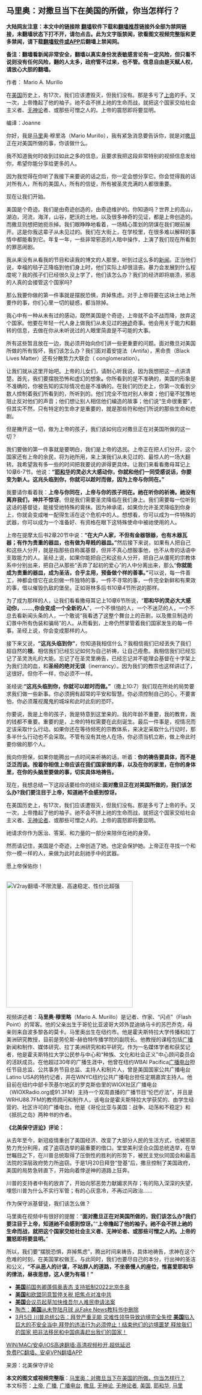  <h2>马里奥：对撒旦当下在美国的所做，你当怎样行？</h2> <p class="notice"><b>大陆网友注意：本文中的链接除 <a href="https://github.com/bannedbook/fanqiang" >翻墙</a>软件下载和<a href="https://github.com/killgcd/justmysocks/blob/master/README.md">翻墙推荐</a>链接外全部为禁网链接，未翻墙状态下打不开，请勿点击。此为文字版禁闻，欲看图文视频完整版和更多禁闻，请下载<a href="https://github.com/bannedbook/fanqiang">翻墙软件或APP</a>后翻墙上禁闻网。</p><p>备注：翻墙看新闻非常安全，翻墙以真实身份发表敏感言论有一定风险，但只看不说则没有任何风险，翻的人太多，政府管不过来，也不管。信息自由是天赋人权，请放心大胆的翻墙。</b></p>  <div class="entry"> <p>作者： Mario A. Murillo</p> <p id="summary">在<a href="https://www.bannedbook.org/bnews/tag/%e7%be%8e%e5%9b%bd/" class="st_tag internal_tag" rel="tag" title="标签 美国 下的日志">美国</a>历史上，有17次，我们应该遭毁灭，但我们没有。那是多亏了<a href="https://www.bannedbook.org/bnews/tag/%e4%b8%8a%e5%b8%9d/" class="st_tag internal_tag" rel="tag" title="标签 上帝 下的日志">上帝</a>的手。又一次，上帝撸起了他的袖子。祂不会不拼上祂的生命而战，就把这个国家交给社会主义者、<a href="https://www.bannedbook.org/bnews/tag/%e6%97%a0%e7%a5%9e%e8%ae%ba/" class="st_tag internal_tag" rel="tag" title="标签 无神论 下的日志">无神论</a>者、或那些可憎之人的。上帝的震怒即将要显明。</p> <p>编译：Joanne</p> <p>你好，我是<a href="https://www.bannedbook.org/bnews/tag/%e9%a9%ac%e9%87%8c/" class="st_tag internal_tag" rel="tag" title="标签 马里 下的日志">马里</a>奥·穆里洛（Mario Murillo），我有紧急消息要告诉你，就是对<a href="https://www.bannedbook.org/bnews/tag/%E6%92%92%E6%97%A6/" class="st_tag internal_tag" rel="tag" title="标签 撒旦 下的日志">撒旦</a>正在对美国所做的事，你该做什么。</p> <p>我不知道我何时收到过如此之多的信息，且要求我把这段非常特别的视频信息发给你，希望你能分享给更多的人。</p> <p>因为我觉得在你听了我接下来要说的话之后，你一定会想分享它。你会觉得我的话对所有人，所有的美国人，所有的信徒，所有被圣灵充满的人都很重要。</p> <p>现在让我们开始。</p> <p>美国是个奇迹。我们是由奇迹创造的，由奇迹维护的。你知道吗？世界上的高山，湖泊，河流，海洋，山谷，肥沃的土地，以及很多神奇的见证，都是上帝创造的。而撒旦则想把她扼杀掉。我们眼睁睁地看着，一场精心策划的阴谋在我们眼前展开。这是你我这辈子从未见过的。我们在大街上，在学校里，在很多难以解释的事情中都能看到它。年复一年，一些非常邪恶的人暗中操作，上演了我们现在所看到的罪恶闹剧。</p> <p>我从来没有从看我的节目和读我的博文的人那里，听到过这么多的<span class='wp_keywordlink_affiliate'><a href="https://www.bannedbook.org/" title="新闻">新闻</a></span>。正当他们说，幸福的毯子正降临到他们身上时，他们实际上却很沮丧。暴力会发展到什么程度呢？我的孩子们已经很久没上学了，他们该怎么办？我们的经济即将崩溃，邪恶的人真的会接管这个国家吗?</p>  <p>那么我要你做的第一件事就是摆脱恐惧，弃掉焦虑。对于上帝将要在这块土地上所要作的事，你们心里一切的疑惑，都当除掉。</p> <p>我心中有一种从未有过的感动，既然美国是个奇迹，上帝就不会不战而降，放弃这个国家。他要在年轻一代人身上做我们从未见过的<span class='wp_keywordlink'><a href="https://www.bannedbook.org/forum3/topic69.html" title="电子书：神迹" target="_blank">神迹</a></span>奇事。他会用关于能力和翻转的信息，去做在你从未听说过的人眼里简直是不可能的大事。</p> <p>所有这些暂且放在一边，我必须开始向你们讲一些更重要的问题。面对撒旦对美国所做的所有毁坏，我们该怎么办？我们面对着安提法（Antifa），黑命贵（Black Lives Matter）还有分散势力大联合（ conglomeration）。</p> <p>让我们就从这里开始吧。上帝的儿女们，请耐心听我说，因为我想把这一点讲清楚。首先，我们要摆脱恐怖和虚幻的想象<strong>。</strong>你所看到的是不准确的，美国的形象是不准确的，你被告知的实际情况也是不准确的。在我们的历史上，你第一次看到少数人控制着我们所看到的，所听到的。他们完全不怕对别人审查；他们毫不犹豫地阻止反对他们的声音；他们想让别人相信他们编造的故事；他们说“生命很重要”，但其实不然，只有特定的生命才是重要的，就是那些符和他们所说的那些生命和悲剧。</p> <p>但是撇开这一切，做为上帝的孩子，我们该如何应对撒旦正在对美国所做的这一切？</p> <p>我们要做的第一件事就是要明白，我们是上帝的选民。上帝正在把人们分开。这个国家还有上帝的余民，将为祂所用，来上演我们从未见过的、最惊人的一场大翻转。我希望我有多一些的时间把我要说的讲得更具体。让我们来看看撒母耳记上10章6-7节。他说：<strong>“<a href="https://www.bannedbook.org/bnews/tag/%e8%80%b6%e5%92%8c%e5%8d%8e/" class="st_tag internal_tag" rel="tag" title="标签 耶和华 下的日志">耶和华</a>的灵必大大感动你，你就和他们一同受感说话，你要变为新人。这兆头临到你，你就可以趁时而做，因为上帝与你同在。”</strong></p> <p>我要请你看着我：<strong>上帝与你同在，上帝与你的孩子同在。祂在听你的祈祷。祂没有离弃我们，神并不惊讶</strong>。但是我们需要圣灵降临在我们身上。我们需要每一位听到这话的基督徒，能接受祂特殊的膏抹。因为神承诺，如果你允许圣灵降临到你身上，你就会变成唯一配得生活在这个危机中的人。想想看，你可以成为一件特殊的武器，你可以成为一个准备好、有资格在眼下这特殊使命中被祂使用的人。</p> <p>上帝在提摩太后书2章20节中说：<strong>“在大户人家，不但有金器银器，也有木器瓦器；有作为贵重的器皿，也有做为卑贱的器皿。”</strong>然后接下来说，如果有人把自己和这些人分开，就是指那些自称属基督，但并不真心想服事他，也不从帝的话语中支取能力的人。圣经上说，如果你能把自己和这些人分开，把自己从僵死的宗教体系中分别出来，把自己从那些“丢弃了起初的爱心”的人中分离出来，那么“<strong>你就能成为贵重的器皿，成为圣洁，合乎主用，预备做个样的善事。”</strong>可以说，每一件善工，神都会借它在此刻做一件独特的事，一件不寻常的事，一件完全新鲜和有果效的事，借以催毁仇敌的堡垒。正如哥林多后书10章4节所说的那样。</p> <p>为了成为那样的人，让我们看看撒母耳记上10章6节所说，“<strong>耶和华的灵必大大感动你，……,你会变成一个全新的人</strong>”，一个不惧怕的人，一个不迷茫的人，一个不总去看新闻头条的人，一个敢说“我看透了这整个舞台上的丑剧，以及撒旦制造的幻景中所有伪装和骗局”的人。从而看到，上帝仍然掌管着我们国家发生的每一件事。圣经上说，你会变成那样的人。</p>  <p>接下来又说，<strong>“</strong><strong>这兆头临到你”</strong>，你知道我相信什么？我相信我们已经丢失了我们超自然的<strong>根</strong>。相信我们已经忘记如何为自己祈祷，让自己痊愈。我相信我们已经忘记了圣灵洗礼的大能。忘记了在圣灵里祷告，已经忘记并不能理会基督在十字架上为我们流的血，和<strong>圣经的绝对无误</strong>（inerrancy）。因为我们的教宗也这样讲过了，这很好。但你不一样，你必须不一样。</p> <p>圣经说:<strong>“这兆头临到你，你就可以趁时而做。”</strong>（撒上10:7）我们现在所处的局势要求我们做一些新事。你必须拥有超常的平安和智慧。你必须控制自己的心，不要害怕，你必须蔑视魔鬼的城垛和此时此刻的恐吓。</p> <p>你要说，我是上帝的孩子，我是特意到这里来的。我的年龄不重要，我的教育，我的钱都不重要。重要的是，上帝的特权需要在此刻诞生。最后一件事是，视情况而定该采取什么行动。如果你还在等待频死的宗教体系，来决定采取什么行动时，那多半什么行动也不会采取。不管有没有其他人在场，你必须当机立断，做上帝此时要你做的那个人。</p> <p>我向你担保，如果你能腾出一点时间来祈祷的话，听着：<strong>你的祷告要具体，而不是泛泛而谈。按着你相信上帝应该在我们国家做的事，以及在你的家里，在你的身体里，在你的头脑里要做的事，切实具体地祷告。</strong></p> <p>现在，我想总结一下这段话要给你的结论:<strong>面对撒旦正在对美国所做的，我们该怎么办?我们要注目于上帝，知道祂不会感到惊讶。</strong></p> <p>在美国历史上，有17次，我们应该遭毁灭，但我们没有。那是多亏了上帝的手。又一次，上帝撸起了他的袖子。祂不会不拼上祂的生命而战，就把这个国家交给社会主义者、<a href="https://www.bannedbook.org/bnews/tag/%E6%97%A0%E7%A5%9E%E8%AE%BA%E8%80%85/" class="st_tag internal_tag" rel="tag" title="标签 无神论者 下的日志">无神论者</a>、或那些可憎之人的。上帝的震怒即将要显明。</p> <p>祂请求你作为医治、答案、和力量的一部分来陪伴在祂的身旁。</p> <p>然而请记住，美国是个奇迹，上帝创造了她。也定会保护她。上帝正在寻找一个和你一模一样的人，来做为此时此刻祂手中的武器。</p> <p>愿上帝保佑你！</p>  <p></p> <p><br/><a href="https://github.com/bannedbook/fanqiang/wiki/V2ray%E6%9C%BA%E5%9C%BA"><img src="https://raw.githubusercontent.com/bannedbook/fanqiang/master/v2ss/images/v2free.jpg" width="336" alt="V2ray翻墙-不限流量、高速稳定、性价比超强"></a><br/></p> <p>视频讲述者：<strong>马里奥·穆里略</strong>（Mario A. Murillo）是记者、作家、“闪点”（Flash Point）的常客。他的父亲出生于哥伦比亚波哥大郊外昆迪纳马卡的苏巴乔克，母亲则来自波多黎各的莫卡。马里奥出生在纽约市。他是霍夫斯特拉大学传播和拉丁美洲研究教授，目前是劳伦斯-赫伯特传播学院的副院长。他教授的课程包括<a href="https://www.bannedbook.org/bnews/tag/%E5%B9%BF%E6%92%AD/" class="st_tag internal_tag" rel="tag" title="标签 广播 下的日志">广播</a>新闻和制作、媒体研究、拉丁美洲研究和和平研究。作为一名媒体学者和获奖记者，他是霍夫斯特拉大学公民参与中心和“种族、文化和社会正义”中心顾问委员会的活跃成员。在他超过30年的广播生涯中，他曾在纽约WBAI Pacifica<a href="https://www.bannedbook.org/bnews/tag/%e5%b9%bf%e6%92%ad%e7%94%b5%e5%8f%b0/" class="st_tag internal_tag" rel="tag" title="标签 广播电台 下的日志">广播电台</a>担任节目总监、公共事务节目总监、主持人和制片人，曾是美国国家公共广播电台Latino USA的特约记者，并在WNYC纽约公共广播电台担任定期嘉宾主持人。他目前在纽约中部卡茨基尔地区的罗克斯伯里的WIOX社区广播电台（WIOXRadio.org或91.3FM）主持一个双周直播的广播节目“伦巴疗法”，并且是WRHU88.7FM的教师顾问和制作人，该电台是霍夫斯特拉大学获奖的、由学生经营的、社区许可的广播电台。他是《哥伦比亚与美国：战争、动荡和不稳定》和《抵抗之岛》两种书的作者。</p> <p><strong>《北美保守<span class='wp_keywordlink_affiliate'><a href="https://www.bannedbook.org/bnews/comments/" title="新闻评论" target="_blank">评论</a></span>》评论：</strong></p> <p>从去年至今，新冠疫情重创了美国经济、改变了大部分人民的生活方式，也被邪恶势力充分利用，成了盗窃选举的最重要的借口。堂堂美利坚合众国总统选举，在举世瞩目之下，在川普总统取得了压倒性的胜利的形势下，被民主党伙同国会和最高法院的深层政府势力所盗窃。于是1月20日拜登“登基”后，撒旦控制了美国政府，美国的局势急转直下，开始向着悖逆神的道路上狂奔。</p> <p>川普的支持者中有的放弃了，开始向邪恶势力献媚求共存；有的陷入深深的失望，埋怨川普为什么不实行军管；有的心灰意冷，不再过问政治……</p> <p>作为保守派基督徒，我们该怎么做？</p> <p>马里奥在视频中有很好的提醒：“<strong>面对撒旦正在对美国所做的，我们该怎么办?我们要注目于上帝，知道祂不会感到惊讶。</strong>”“<strong>上帝撸起了他的袖子。祂不会不拼上祂的生命而战，就把这个国家交给社会主义者、无神论者、或那些可憎之人的。上帝的震怒即将要显明。</strong>”</p> <p>所以，我们要“摆脱恐惧，弃掉焦虑”，腾出时间来祷告，具体地祷告，求神在这个危难的时刻，在美国掌权做王。与此同时，我们也要尽自己的本分，行出神的圣洁和公义，<strong>“不从恶人的计谋，不站罪人的道路，不坐亵慢人的座位，惟喜爱耶和华的律法，昼夜思想，这人便为有福！”</strong></p>  <ul class='op-related-articles' title='相关阅读'> <li><a href='https://www.bannedbook.org/bnews/comments/20210306/1499646.html' target='_blank'><b>美国</b>前国务卿蓬佩奥表态 支持抵制2022北京冬奥</a></li> <li><a href='https://www.bannedbook.org/bnews/comments/20210306/1499612.html' target='_blank'><b>美国</b>和欧盟同意暂停关税 把焦点对准中共</a></li> <li><a href='https://www.bannedbook.org/bnews/comments/20210306/1499611.html' target='_blank'><b>美国</b>会议员起草加快维吾尔人难民申请法案</a></li> <li><a href='https://www.bannedbook.org/bnews/comments/20210306/1499585.html' target='_blank'>陶杰：<b>美国</b>从未登陆月球 从Fake News教科书中删除</a></li> <li><a href='https://www.bannedbook.org/bnews/comments/20210306/1499568.html' target='_blank'>3月5日 川普总统公告：拜登严重无能 灾难性领导导致边境完全失控 <b>美国</b>陷入巨大的不安全当中 拜登的违法行为必须停止！结束他们的边境噩梦 释放我们的国家 把非法移民和中国病毒赶出我们的国家！</a></li> </ul> <p class="texttj"> <a href="https://github.com/bannedbook/fanqiang/wiki/V2ray%E6%9C%BA%E5%9C%BA" target="_blank">WIN/MAC/安卓/iOS高速翻墙:高清视频秒开,超低延迟</a><br/> <a href="https://github.com/bannedbook/fanqiang/wiki/%E7%A6%81%E9%97%BB%E7%BD%91%E5%AE%89%E5%8D%93%E7%BF%BB%E5%A2%99%E6%96%B0%E9%97%BBAPP" target="_blank">免费PC翻墙、安卓VPN翻墙APP</a></p><p> 来源：北美保守评论 </p><a name='sharetosocial'></a>       <div><b>本文的图文或视频完整版</b>：<a href='https://www.bannedbook.org/bnews/comments/20210306/1499657.html'>马里奥：对撒旦当下在美国的所做，你当怎样行？</a></div>  </div><!--END ENTRY--> <div class="postfooter"> <div>本文标签：<a href="https://www.bannedbook.org/bnews/tag/%e4%b8%8a%e5%b8%9d/" rel="tag">上帝</a>, <a href="https://www.bannedbook.org/bnews/tag/%E5%B9%BF%E6%92%AD/" rel="tag">广播</a>, <a href="https://www.bannedbook.org/bnews/tag/%e5%b9%bf%e6%92%ad%e7%94%b5%e5%8f%b0/" rel="tag">广播电台</a>, <a href="https://www.bannedbook.org/bnews/tag/%E6%92%92%E6%97%A6/" rel="tag">撒旦</a>, <a href="https://www.bannedbook.org/bnews/tag/%e6%97%a0%e7%a5%9e%e8%ae%ba/" rel="tag">无神论</a>, <a href="https://www.bannedbook.org/bnews/tag/%E6%97%A0%E7%A5%9E%E8%AE%BA%E8%80%85/" rel="tag">无神论者</a>, <a href="https://www.bannedbook.org/bnews/tag/%e7%be%8e%e5%9b%bd/" rel="tag">美国</a>, <a href="https://www.bannedbook.org/bnews/tag/%e8%80%b6%e5%92%8c%e5%8d%8e/" rel="tag">耶和华</a>, <a href="https://www.bannedbook.org/bnews/tag/%e9%a9%ac%e9%87%8c/" rel="tag">马里</a></div>  </div><!--END POSTFOOTER--> 